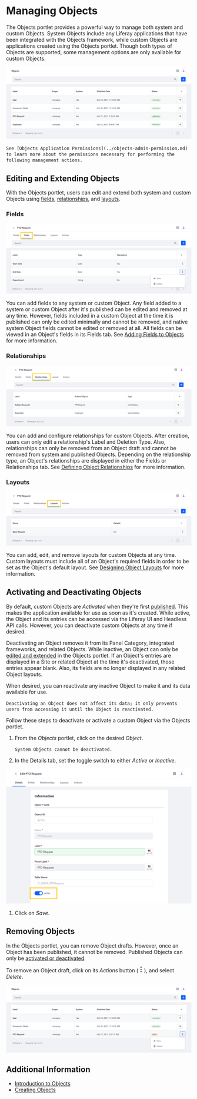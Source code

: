 # Managing Objects

The Objects portlet provides a powerful way to manage both system and custom Objects. System Objects include any Liferay applications that have been integrated with the Objects framework, while custom Objects are applications created using the Objects portlet. Though both types of Objects are supported, some management options are only available for custom Objects.

![Use the Objects portlet to view and manage both system and custom Objects.](./managing-objects/images/01.png)

```{note}
See [Objects Application Permissions](../objects-admin-permission.md) to learn more about the permissions necessary for performing the following management actions.
```

## Editing and Extending Objects

With the Objects portlet, users can edit and extend both system and custom Objects using [fields](#fields), [relationships](#relationships), and [layouts](#layouts).

### Fields

![Add, edit, and remove fields from system and custom Objects.](./managing-objects/images/02.png)

You can add fields to any system or custom Object. Any field added to a system or custom Object after it's published can be edited and removed at any time. However, fields included in a custom Object at the time it is published can only be edited minimally and cannot be removed, and native system Object fields cannot be edited or removed at all. All fields can be viewed in an Object's fields in its Fields tab. See [Adding Fields to Objects](./adding-fields-to-objects.md) for more information.

### Relationships

![Add and configure relationships for custom Objects](./managing-objects/images/03.png)

You can add and configure relationships for custom Objects. After creation, users can only edit a relationship's Label and Deletion Type. Also, relationships can only be removed from an Object draft and cannot be removed from system and published Objects.  Depending on the relationship type, an Object's relationships are displayed in either the Fields or Relationships tab. See [Defining Object Relationships](./defining-object-relationships.md) for more information.
<!--TASK: Replace with following text once system Objects are supported, "You can add relationships to both system and custom Objects. After creation, users can only edit a relationship's Label and Deletion Type. Also, relationships can only be removed from an Object draft and cannot be removed from system and published Objects.  Depending on the relationship type, an Object's relationships are displayed in either the Fields or Relationships tab. See [Defining Object Relationships](./defining-object-relationships.md) for more information."-->

### Layouts

![Add, edit, and remove layouts for custom Objects.](./managing-objects/images/04.png)

You can add, edit, and remove layouts for custom Objects at any time. Custom layouts must include all of an Object's required fields in order to be set as the Object's default layout. See [Designing Object Layouts](./designing-object-layouts.md) for more information.
<!--TASK: Replace with following text once system Objects are supported, "You can add, edit, and remove layouts for both system and custom Objects at any time. Custom layouts must include all of an Object's required fields in order to be set as the Object's default layout. See [Designing Object Layouts](./designing-object-layouts.md) for more information."-->

## Activating and Deactivating Objects

By default, custom Objects are *Activated* when they're first [published](./creating-objects.md#publishing-object-drafts). This makes the application available for use as soon as it's created. While active, the Object and its entries can be accessed via the Liferay UI and Headless API calls. However, you can deactivate custom Objects at any time if desired.

Deactivating an Object removes it from its Panel Category, integrated frameworks, and related Objects. While inactive, an Object can only be [edited and extended](#editing-and-extending-objects) in the Objects portlet. If an Object's entries are displayed in a Site or related Object at the time it's deactivated, those entries appear blank. Also, its fields are no longer displayed in any related Object layouts.

When desired, you can reactivate any inactive Object to make it and its data available for use.

```{important}
Deactivating an Object does not affect its data; it only prevents users from accessing it until the Object is reactivated.
```

Follow these steps to deactivate or activate a custom Object via the Objects portlet.

1. From the *Objects* portlet, click on the desired *Object*.

   ```{note}
   System Objects cannot be deactivated.
   ```

1. In the Details tab, set the toggle switch to either *Active* or *Inactive*.

  ![Switch the Object to Activate or Inactive. ](./managing-objects/images/05.png)

1. Click on *Save*.

## Removing Objects

In the Objects portlet, you can remove Object drafts. However, once an Object has been published, it cannot be removed. Published Objects can only be [activated or deactivated](#activating-and-deactivating-objects).

To remove an Object draft, click on its *Actions* button (![Actions Button](../../../../images/icon-actions.png)), and select *Delete*.

![Click on the Actions button for an Object draft, and select Delete.](./managing-objects/images/06.png)

## Additional Information

* [Introduction to Objects](../introduction-to-objects.md)
* [Creating Objects](./creating-objects.md)
<!--TASK: Add once article is finished * [Objects UI Reference](../objects-ui-reference.md) -->
